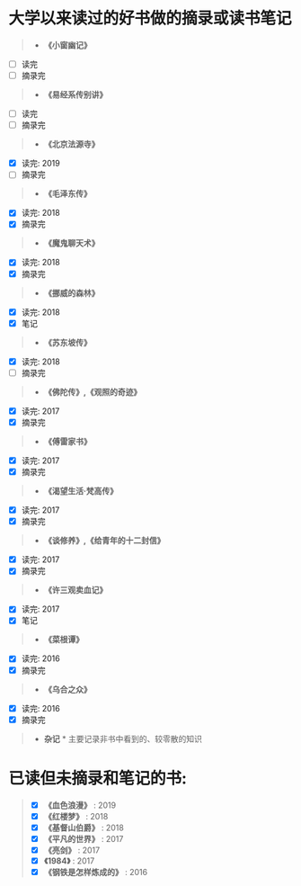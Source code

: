 # 大学以来读过的好书做的摘录或读书笔记
> * __《小窗幽记》__
- [ ] 读完
- [ ] 摘录完
    
> * __《易经系传别讲》__
- [ ] 读完
- [ ] 摘录完
    
> * __《北京法源寺》__
- [x] 读完: 2019
- [ ] 摘录完
    
> * __《毛泽东传》__
- [x] 读完: 2018
- [x] 摘录完
    
> * __《魔鬼聊天术》__
- [x] 读完: 2018
- [x] 摘录完
    
> * __《挪威的森林》__
- [x] 读完: 2018
- [x] 笔记
    
> * __《苏东坡传》__
- [x] 读完: 2018
- [ ] 摘录完
    
> * __《佛陀传》,《观照的奇迹》__
- [x] 读完: 2017
- [x] 摘录完
    
> * __《傅雷家书》__
- [x] 读完: 2017
- [x] 摘录完
    
> * __《渴望生活·梵高传》__
- [x] 读完: 2017
- [x] 摘录完
    
> * __《谈修养》,《给青年的十二封信》__
- [x] 读完: 2017
- [x] 摘录完

> * __《许三观卖血记》__
- [x] 读完: 2017
- [x] 笔记
    
> * __《菜根谭》__
- [x] 读完: 2016
- [x] 摘录完
    
> * __《乌合之众》__
- [x] 读完: 2016
- [x] 摘录完
    
> *  __杂记__
    * 主要记录非书中看到的、较零散的知识
    
# 已读但未摘录和笔记的书:
> - [x] __《血色浪漫》__ : 2019
> - [x] __《红楼梦》__ : 2018
> - [x] __《基督山伯爵》__ : 2018
> - [x] __《平凡的世界》__ : 2017
> - [x] __《亮剑》__ : 2017
> - [x] __《1984》__ : 2017
> - [x] __《钢铁是怎样炼成的》__ : 2016
